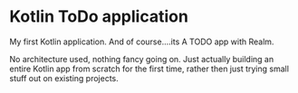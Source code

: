 # Kotlin ToDo application
My first Kotlin application. And of course....its A TODO app with Realm.

No architecture used, nothing fancy going on. Just actually building an entire Kotlin app from scratch for the first time, rather then just trying small stuff out on existing projects.
